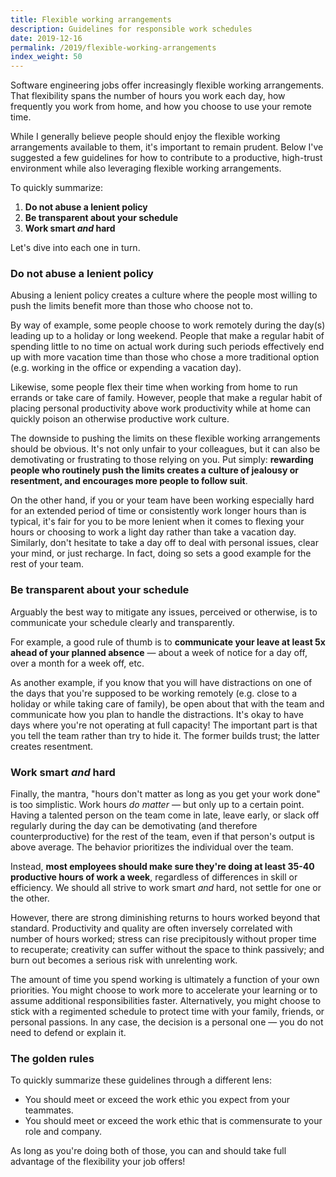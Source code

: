 ```yaml
---
title: Flexible working arrangements
description: Guidelines for responsible work schedules
date: 2019-12-16
permalink: /2019/flexible-working-arrangements
index_weight: 50
---
```


Software engineering jobs offer increasingly flexible working arrangements. That flexibility spans the number of hours you work each day, how frequently you work from home, and how you choose to use your remote time.

While I generally believe people should enjoy the flexible working arrangements available to them, it's important to remain prudent. Below I've suggested a few guidelines for how to contribute to a productive, high-trust environment while also leveraging flexible working arrangements.

To quickly summarize:

1. **Do not abuse a lenient policy**
2. **Be transparent about your schedule**
3. **Work smart _and_ hard**

Let's dive into each one in turn.

### Do not abuse a lenient policy

Abusing a lenient policy creates a culture where the people most willing to push the limits benefit more than those who choose not to.

By way of example, some people choose to work remotely during the day(s) leading up to a holiday or long weekend. People that make a regular habit of spending little to no time on actual work during such periods effectively end up with more vacation time than those who chose a more traditional option (e.g. working in the office or expending a vacation day).

Likewise, some people flex their time when working from home to run errands or take care of family. However, people that make a regular habit of placing personal productivity above work productivity while at home can quickly poison an otherwise productive work culture.

The downside to pushing the limits on these flexible working arrangements should be obvious. It's not only unfair to your colleagues, but it can also be demotivating or frustrating to those relying on you. Put simply: **rewarding people who routinely push the limits creates a culture of jealousy or resentment, and encourages more people to follow suit**.

On the other hand, if you or your team have been working especially hard for an extended period of time or consistently work longer hours than is typical, it's fair for you to be more lenient when it comes to flexing your hours or choosing to work a light day rather than take a vacation day. Similarly, don't hesitate to take a day off to deal with personal issues, clear your mind, or just recharge. In fact, doing so sets a good example for the rest of your team.

### Be transparent about your schedule

Arguably the best way to mitigate any issues, perceived or otherwise, is to communicate your schedule clearly and transparently.

For example, a good rule of thumb is to **communicate your leave at least 5x ahead of your planned absence** &mdash; about a week of notice for a day off, over a month for a week off, etc.

As another example, if you know that you will have distractions on one of the days that you're supposed to be working remotely (e.g. close to a holiday or while taking care of family), be open about that with the team and communicate how you plan to handle the distractions. It's okay to have days where you're not operating at full capacity! The important part is that you tell the team rather than try to hide it. The former builds trust; the latter creates resentment.

### Work smart *and* hard

Finally, the mantra, "hours don't matter as long as you get your work done" is too simplistic. Work hours *do matter* &mdash; but only up to a certain point. Having a talented person on the team come in late, leave early, or slack off regularly during the day can be demotivating (and therefore counterproductive) for the rest of the team, even if that person's output is above average. The behavior prioritizes the individual over the team.

Instead, **most employees should make sure they're doing at least 35-40 productive hours of work a week**, regardless of differences in skill or efficiency. We should all strive to work smart *and* hard, not settle for one or the other.

However, there are strong diminishing returns to hours worked beyond that standard. Productivity and quality are often inversely correlated with number of hours worked; stress can rise precipitously without proper time to recuperate; creativity can suffer without the space to think passively; and burn out becomes a serious risk with unrelenting work.

The amount of time you spend working is ultimately a function of your own priorities. You might choose to work more to accelerate your learning or to assume additional responsibilities faster. Alternatively, you might choose to stick with a regimented schedule to protect time with your family, friends, or personal passions. In any case, the decision is a personal one &mdash; you do not need to defend or explain it.

### The golden rules

To quickly summarize these guidelines through a different lens:

* You should meet or exceed the work ethic you expect from your teammates.
* You should meet or exceed the work ethic that is commensurate to your role and company.

As long as you're doing both of those, you can and should take full advantage of the flexibility your job offers!
